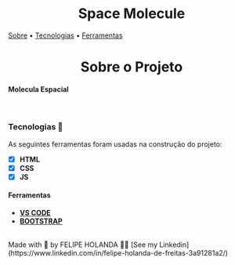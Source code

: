 <h1 align="center">Space Molecule</h1>

<a href="#sobre">Sobre</a> •
<a href="#Tecnologias">Tecnologias</a> •
<a href="#Ferramentas">Ferramentas</a>

<h1 align="center">Sobre o Projeto</h1>

<h4>Molecula Espacial</h4>

<br>

  ### Tecnologias 🚀

  As seguintes ferramentas foram usadas na construção do projeto:

  - [x] **HTML**
  - [x] **CSS**
  - [x] **JS**

  #### Ferramentas

  - [**VS CODE**](https://code.visualstudio.com/)
  - [**BOOTSTRAP**](https://getbootstrap.com/)

<br>
  Made with 💜 by FELIPE HOLANDA 👋🏻 [See my Linkedin](https://www.linkedin.com/in/felipe-holanda-de-freitas-3a91281a2/)


